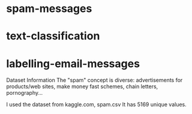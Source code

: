 # spam-messages 
# text-classification
# labelling-email-messages
Dataset Information The "spam" concept is diverse: advertisements for products/web sites, make money fast schemes, chain letters, pornography...

I used the dataset from kaggle.com, spam.csv It has 5169 unique values.
